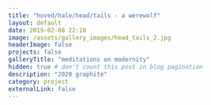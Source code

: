```yaml
---
title: "hoved/hale/head/tails - a werewolf"
layout: default
date: 2019-02-08 22:10
image: /assets/gallery_images/head_tails_2.jpg
headerImage: false
projects: false
galleryTitle: "meditations on modernity"
hidden: true # don't count this post in blog pagination
description: "2020 graphite"
category: project
externalLink: false
---
```

